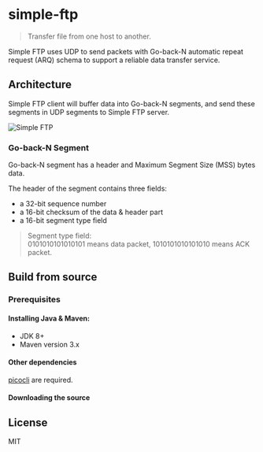 # simple-ftp

> Transfer file from one host to another.

Simple FTP uses UDP to send packets with Go-back-N automatic repeat request (ARQ) schema to support a reliable data transfer service.

## Architecture

Simple FTP client will buffer data into Go-back-N segments, and send these segments in UDP segments to Simple FTP server.

![Simple FTP](https://cdn.jsdelivr.net/gh/weiranfu/image-hosting@main/img/project/simple-ftp.png)

### Go-back-N Segment

Go-back-N segment has a header and Maximum Segment Size (MSS) bytes data.

The header of the segment contains three fields:

* a 32-bit sequence number
* a 16-bit checksum of the data & header part
* a 16-bit segment type field

> Segment type field:\
> 0101010101010101 means data packet, 1010101010101010 means ACK packet.

## Build from source

### Prerequisites

#### Installing Java & Maven:

* JDK 8+
* Maven version 3.x

#### Other dependencies

[picocli](https://picocli.info/) are required.

#### Downloading the source


## License

MIT